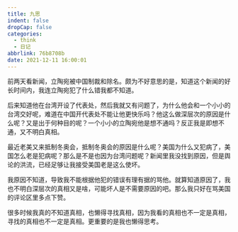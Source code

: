 ```yaml
---
title: 九思
indent: false
dropCap: false
categories:
  - think
  - 日记
abbrlink: 76b8708b
date: 2021-12-11 16:00:01
---
```


前两天看新闻，立陶宛被中国制裁和除名。颇为不好意思的是，知道这个新闻的好长时间内，我连立陶宛犯了什么错我都不知道。

后来知道他在台湾开设了代表处，然后我就又有问题了，为什么他会和一个小小的台湾交好呢，难道在中国开代表处不能让他更快乐吗？他这么做深层次的原因是什么呢？又是出于何种目的呢？一个小小的立陶宛他是想不通吗？反正我是即想不通，又不明白真相。

最近老美又来抵制冬奥会，抵制冬奥会的原因是什么呢？美国为什么又犯病了，美国怎么老是犯病呢？那么是不是也因为台湾问题呢？新闻里我没找到原因，但是舆论的洪流，已经足够让我接受美国老是这么使坏。

我原因不知道，导致我不能根据他犯的错误有理有据的骂他。就算知道原因了，我也不明白深层次的真相又是啥，可能坏人是不需要原因的吧。那么我只好在骂美国的评论区里多点下赞。

很多时候我真的不知道真相，也懒得寻找真相，因为我看的真相也不一定是真相，寻找的真相也不一定是真相。更重要的是我也懒得思考。
